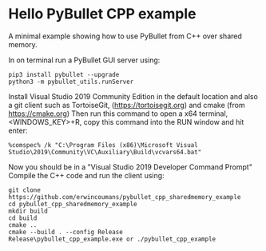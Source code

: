 # Hello PyBullet CPP example

A minimal example showing how to use PyBullet from C++ over shared memory.

In on terminal run a PyBullet GUI server using:
```
pip3 install pybullet --upgrade
python3 -m pybullet_utils.runServer
```

Install Visual Studio 2019 Community Edition in the default location and also a git client such as TortoiseGit,
(https://tortoisegit.org) and cmake (from https://cmake.org)
Then run this command to open a x64 terminal, <WINDOWS_KEY>+R, copy this command into the RUN window and hit enter:
```
%comspec% /k "C:\Program Files (x86)\Microsoft Visual Studio\2019\Community\VC\Auxiliary\Build\vcvars64.bat"
```
Now you should be in a "Visual Studio 2019 Developer Command Prompt"
Compile the C++ code and run the client using:
```
git clone https://github.com/erwincoumans/pybullet_cpp_sharedmemory_example
cd pybullet_cpp_sharedmemory_example
mkdir build
cd build
cmake ..
cmake --build . --config Release
Release\pybullet_cpp_example.exe or ./pybullet_cpp_example
```
